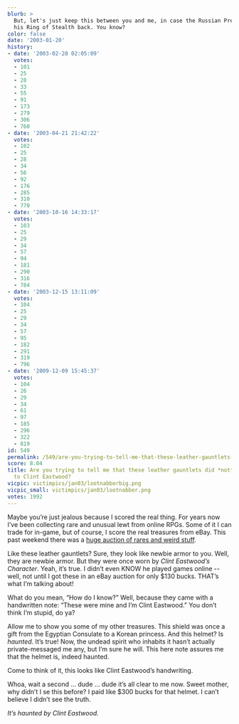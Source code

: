 ```yaml
---
blurb: >
  But, let's just keep this between you and me, in case the Russian President wants
  his Ring of Stealth back. You know?
color: false
date: '2003-01-20'
history:
- date: '2003-02-28 02:05:09'
  votes:
  - 101
  - 25
  - 28
  - 33
  - 55
  - 91
  - 173
  - 279
  - 306
  - 760
- date: '2003-04-21 21:42:22'
  votes:
  - 102
  - 25
  - 28
  - 34
  - 56
  - 92
  - 176
  - 285
  - 310
  - 770
- date: '2003-10-16 14:33:17'
  votes:
  - 103
  - 25
  - 29
  - 34
  - 57
  - 94
  - 181
  - 290
  - 316
  - 784
- date: '2003-12-15 13:11:09'
  votes:
  - 104
  - 25
  - 29
  - 34
  - 57
  - 95
  - 182
  - 291
  - 319
  - 796
- date: '2009-12-09 15:45:37'
  votes:
  - 104
  - 26
  - 29
  - 34
  - 61
  - 97
  - 185
  - 296
  - 322
  - 819
id: 549
permalink: /549/are-you-trying-to-tell-me-that-these-leather-gauntlets-did-not-actually-belong-to-clint-eastwood/
score: 8.04
title: Are you trying to tell me that these leather gauntlets did *not* actually belong
  to Clint Eastwood?
vicpic: victimpics/jan03/lootnabberbig.png
vicpic_small: victimpics/jan03/lootnabber.png
votes: 1992
---
```


Maybe you’re just jealous because I scored the real thing. For years now
I’ve been collecting rare and unusual lewt from online RPGs. Some of it
I can trade for in-game, but of course, I score the real treasures from
eBay. This past weekend there was a [huge auction of rares and weird
stuff](@/victim/548.md).

Like these leather gauntlets? Sure, they look like newbie armor to you.
Well, they are newbie armor. But they were once worn by *Clint
Eastwood’s Character*. Yeah, it’s true. I didn’t even KNOW he played
games online -- well, not until I got these in an eBay auction for only
$130 bucks. THAT’s what I’m talking about!

What do you mean, “How do I know?” Well, because they came with a
handwritten note: “These were mine and I’m Clint Eastwood.” You don’t
think I’m stupid, do ya?

Allow me to show you some of my other treasures. This shield was once a
gift from the Egyptian Consulate to a Korean princess. And this helmet?
Is *haunted*. It’s true! Now, the undead spirit who inhabits it hasn’t
actually private-messaged me any, but I’m sure he will. This here note
assures me that the helmet is, indeed haunted.

Come to think of it, this looks like Clint Eastwood’s handwriting.

Whoa, wait a second ... dude ... dude it’s all clear to me now. Sweet
mother, why didn’t I se this before? I paid like $300 bucks for that
helmet. I can’t believe I didn’t see the truth.

*It’s haunted by Clint Eastwood.*
